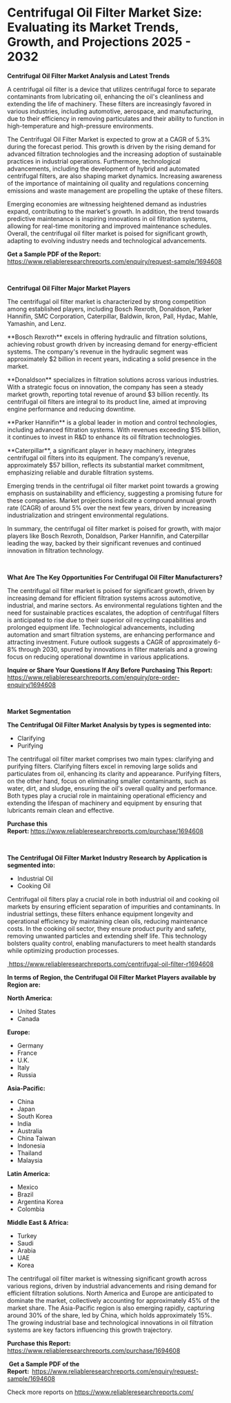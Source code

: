 <p><h1>Centrifugal Oil Filter Market Size: Evaluating its Market Trends, Growth, and Projections 2025 - 2032</h1></p><p><strong>Centrifugal Oil Filter Market Analysis and Latest Trends</strong></p>
<p><p>A centrifugal oil filter is a device that utilizes centrifugal force to separate contaminants from lubricating oil, enhancing the oil's cleanliness and extending the life of machinery. These filters are increasingly favored in various industries, including automotive, aerospace, and manufacturing, due to their efficiency in removing particulates and their ability to function in high-temperature and high-pressure environments.</p><p>The Centrifugal Oil Filter Market is expected to grow at a CAGR of 5.3% during the forecast period. This growth is driven by the rising demand for advanced filtration technologies and the increasing adoption of sustainable practices in industrial operations. Furthermore, technological advancements, including the development of hybrid and automated centrifugal filters, are also shaping market dynamics. Increasing awareness of the importance of maintaining oil quality and regulations concerning emissions and waste management are propelling the uptake of these filters.</p><p>Emerging economies are witnessing heightened demand as industries expand, contributing to the market's growth. In addition, the trend towards predictive maintenance is inspiring innovations in oil filtration systems, allowing for real-time monitoring and improved maintenance schedules. Overall, the centrifugal oil filter market is poised for significant growth, adapting to evolving industry needs and technological advancements.</p></p>
<p><strong>Get a Sample PDF of the Report:&nbsp;</strong> <a href="https://www.reliableresearchreports.com/enquiry/request-sample/1694608?utm_campaign=2230&utm_medium=2&utm_source=Github&utm_content=ia&utm_term=25032025&utm_id=centrifugal-oil-filter">https://www.reliableresearchreports.com/enquiry/request-sample/1694608</a></p>
<p>&nbsp;</p>
<p><strong>Centrifugal Oil Filter Major Market Players</strong></p>
<p><p>The centrifugal oil filter market is characterized by strong competition among established players, including Bosch Rexroth, Donaldson, Parker Hannifin, SMC Corporation, Caterpillar, Baldwin, Ikron, Pall, Hydac, Mahle, Yamashin, and Lenz. </p><p>**Bosch Rexroth** excels in offering hydraulic and filtration solutions, achieving robust growth driven by increasing demand for energy-efficient systems. The company's revenue in the hydraulic segment was approximately $2 billion in recent years, indicating a solid presence in the market.</p><p>**Donaldson** specializes in filtration solutions across various industries. With a strategic focus on innovation, the company has seen a steady market growth, reporting total revenue of around $3 billion recently. Its centrifugal oil filters are integral to its product line, aimed at improving engine performance and reducing downtime.</p><p>**Parker Hannifin** is a global leader in motion and control technologies, including advanced filtration systems. With revenues exceeding $15 billion, it continues to invest in R&D to enhance its oil filtration technologies.</p><p>**Caterpillar**, a significant player in heavy machinery, integrates centrifugal oil filters into its equipment. The company’s revenue, approximately $57 billion, reflects its substantial market commitment, emphasizing reliable and durable filtration systems.</p><p>Emerging trends in the centrifugal oil filter market point towards a growing emphasis on sustainability and efficiency, suggesting a promising future for these companies. Market projections indicate a compound annual growth rate (CAGR) of around 5% over the next few years, driven by increasing industrialization and stringent environmental regulations.</p><p>In summary, the centrifugal oil filter market is poised for growth, with major players like Bosch Rexroth, Donaldson, Parker Hannifin, and Caterpillar leading the way, backed by their significant revenues and continued innovation in filtration technology.</p></p>
<p>&nbsp;</p>
<p><strong>What Are The Key Opportunities For Centrifugal Oil Filter Manufacturers?</strong></p>
<p><p>The centrifugal oil filter market is poised for significant growth, driven by increasing demand for efficient filtration systems across automotive, industrial, and marine sectors. As environmental regulations tighten and the need for sustainable practices escalates, the adoption of centrifugal filters is anticipated to rise due to their superior oil recycling capabilities and prolonged equipment life. Technological advancements, including automation and smart filtration systems, are enhancing performance and attracting investment. Future outlook suggests a CAGR of approximately 6-8% through 2030, spurred by innovations in filter materials and a growing focus on reducing operational downtime in various applications.</p></p>
<p><strong>Inquire or Share Your Questions If Any Before Purchasing This Report:</strong> <a href="https://www.reliableresearchreports.com/enquiry/pre-order-enquiry/1694608?utm_campaign=2230&utm_medium=2&utm_source=Github&utm_content=ia&utm_term=25032025&utm_id=centrifugal-oil-filter">https://www.reliableresearchreports.com/enquiry/pre-order-enquiry/1694608</a></p>
<p>&nbsp;</p>
<p><strong>Market Segmentation</strong></p>
<p><strong>The Centrifugal Oil Filter Market Analysis by types is segmented into:</strong></p>
<p><ul><li>Clarifying</li><li>Purifying</li></ul></p>
<p><p>The centrifugal oil filter market comprises two main types: clarifying and purifying filters. Clarifying filters excel in removing large solids and particulates from oil, enhancing its clarity and appearance. Purifying filters, on the other hand, focus on eliminating smaller contaminants, such as water, dirt, and sludge, ensuring the oil's overall quality and performance. Both types play a crucial role in maintaining operational efficiency and extending the lifespan of machinery and equipment by ensuring that lubricants remain clean and effective.</p></p>
<p><strong>Purchase this Report:&nbsp;</strong><a href="https://www.reliableresearchreports.com/purchase/1694608?utm_campaign=2230&utm_medium=2&utm_source=Github&utm_content=ia&utm_term=25032025&utm_id=centrifugal-oil-filter">https://www.reliableresearchreports.com/purchase/1694608</a></p>
<p>&nbsp;</p>
<p><strong>The Centrifugal Oil Filter Market Industry Research by Application is segmented into:</strong></p>
<p><ul><li>Industrial Oil</li><li>Cooking Oil</li></ul></p>
<p><p>Centrifugal oil filters play a crucial role in both industrial oil and cooking oil markets by ensuring efficient separation of impurities and contaminants. In industrial settings, these filters enhance equipment longevity and operational efficiency by maintaining clean oils, reducing maintenance costs. In the cooking oil sector, they ensure product purity and safety, removing unwanted particles and extending shelf life. This technology bolsters quality control, enabling manufacturers to meet health standards while optimizing production processes.</p></p>
<p><a href="https://www.reliableresearchreports.com/centrifugal-oil-filter-r1694608?utm_campaign=2230&utm_medium=2&utm_source=Github&utm_content=ia&utm_term=25032025&utm_id=centrifugal-oil-filter">&nbsp;https://www.reliableresearchreports.com/centrifugal-oil-filter-r1694608</a></p>
<p><strong>In terms of Region, the Centrifugal Oil Filter Market Players available by Region are:</strong></p>
<p>
    <p> <strong> North America: </strong>
        <ul>
            <li>United States</li>
            <li>Canada</li>
        </ul>
        </p> 
    <p> <strong> Europe: </strong>
        <ul>
            <li>Germany</li>
            <li>France</li>
            <li>U.K.</li>
            <li>Italy</li>
            <li>Russia</li>
        </ul>
        </p> 
    <p> <strong> Asia-Pacific: </strong>
        <ul>
            <li>China</li>
            <li>Japan</li>
            <li>South Korea</li>
            <li>India</li>
            <li>Australia</li>
            <li>China Taiwan</li>
            <li>Indonesia</li>
            <li>Thailand</li>
            <li>Malaysia</li>
        </ul>
        </p> 
    <p> <strong> Latin America: </strong>
        <ul>
            <li>Mexico</li>
            <li>Brazil</li>
            <li>Argentina Korea</li>
            <li>Colombia</li>
        </ul>
        </p> 
    <p> <strong> Middle East & Africa: </strong>
        <ul>
            <li>Turkey</li>
            <li>Saudi</li>
            <li>Arabia</li>
            <li>UAE</li>
            <li>Korea</li>
        </ul>
    </p>
    </p>
<p><p>The centrifugal oil filter market is witnessing significant growth across various regions, driven by industrial advancements and rising demand for efficient filtration solutions. North America and Europe are anticipated to dominate the market, collectively accounting for approximately 45% of the market share. The Asia-Pacific region is also emerging rapidly, capturing around 30% of the share, led by China, which holds approximately 15%. The growing industrial base and technological innovations in oil filtration systems are key factors influencing this growth trajectory.</p></p>
<p><strong>Purchase this Report: </strong><a href="https://www.reliableresearchreports.com/purchase/1694608?utm_campaign=2230&utm_medium=2&utm_source=Github&utm_content=ia&utm_term=25032025&utm_id=centrifugal-oil-filter">https://www.reliableresearchreports.com/purchase/1694608</a></p>
<p>&nbsp;<strong>Get a Sample PDF of the Report:&nbsp;&nbsp;</strong><a href="https://www.reliableresearchreports.com/enquiry/request-sample/1694608?utm_campaign=2230&utm_medium=2&utm_source=Github&utm_content=ia&utm_term=25032025&utm_id=centrifugal-oil-filter">https://www.reliableresearchreports.com/enquiry/request-sample/1694608</a></p>
<p><strong></strong></p>
<p>Check more reports on <a href="https://www.reliableresearchreports.com/?utm_campaign=2230&utm_medium=2&utm_source=Github&utm_content=ia&utm_term=25032025&utm_id=centrifugal-oil-filter">https://www.reliableresearchreports.com/</a></p>